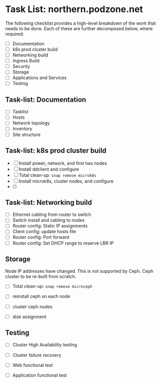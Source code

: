 # Task List: northern.podzone.net

The following checklist provides a high-level breakdown of the work that needs to be done. Each of these are further decomposed below, where required:

- [ ] Documentation
- [ ] k8s prod cluster build
- [ ] Networking build
- [ ] Ingress Build
- [ ] Security
- [ ] Storage
- [ ] Applications and Services
- [ ] Testing

## Task-list: Documentation

- [ ] Tasklist
- [ ] Hosts
- [ ] Network topology
- [ ] Inventory
- [ ] Site structure

## Task-list: k8s prod cluster build

- [ ] Install power, network, and first two nodes
- [ ] Install ddclient and configure
- [ ] Total clean-up: `snap remove microk8s`
- [ ] Install microk8s, cluster nodes, and configure
- [ ] 

## Task-list: Networking build

- [ ] Ethernet cabling from router to switch
- [ ] Switch install and cabling to nodes
- [ ] Router config: Static IP assignments
- [ ] Client config: update hosts file
- [ ] Router config: Port forward
- [ ] Router config: Set DHCP range to reserve LBR IP

## Storage

Node IP addresses have changed. This is not supported by Ceph. Ceph cluster to be re-built from scratch.

- [ ] Total clean-up: `snap remove microceph`
- [ ] reinstall ceph on each node
- [ ] cluster ceph nodes
- [ ] disk assignment



## Testing

- [ ] Cluster High Availability testing
- [ ] Cluster failure recovery
- [ ] Web functional test
- [ ] Application functional test

